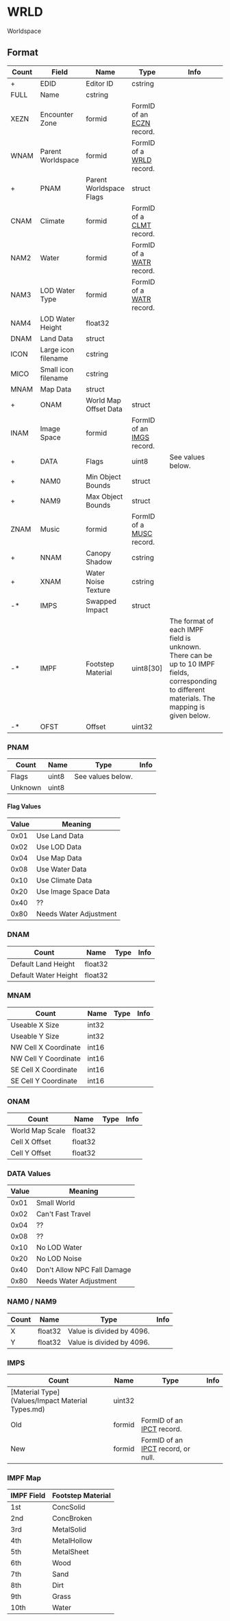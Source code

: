 WRLD
====

Worldspace

## Format

Count | Field | Name | Type | Info
------|-------|------|------|-----
+ | EDID | Editor ID | cstring |
 | FULL | Name | cstring |
 | XEZN | Encounter Zone | formid | FormID of an [ECZN](ECZN.md) record.
 | WNAM | Parent Worldspace | formid | FormID of a [WRLD](WRLD.md) record.
+ | PNAM | Parent Worldspace Flags | struct |
 | CNAM | Climate | formid | FormID of a [CLMT](CLMT.md) record.
 | NAM2 | Water | formid | FormID of a [WATR](WATR.md) record.
 | NAM3 | LOD Water Type | formid | FormID of a [WATR](WATR.md) record.
 | NAM4 | LOD Water Height | float32 |
 | DNAM | Land Data | struct |
 | ICON | Large icon filename | cstring |
 | MICO | Small icon filename | cstring |
 | MNAM | Map Data | struct |
+ | ONAM | World Map Offset Data | struct |
 | INAM | Image Space | formid | FormID of an [IMGS](IMGS.md) record.
+ | DATA | Flags | uint8 | See values below.
+ | NAM0 | Min Object Bounds | struct |
+ | NAM9 | Max Object Bounds | struct |
 | ZNAM | Music | formid | FormID of a [MUSC](MUSC.md) record.
+ | NNAM | Canopy Shadow | cstring |
+ | XNAM | Water Noise Texture | cstring |
-* | IMPS | Swapped Impact | struct |
-* | IMPF | Footstep Material | uint8[30] | The format of each IMPF field is unknown. There can be up to 10 IMPF fields, corresponding to different materials. The mapping is given below.
-* | OFST | Offset | uint32 |

### PNAM

Count | Name | Type | Info
------|------|------|-----
 | Flags | uint8 | See values below.
 | Unknown | uint8 |
 
#### Flag Values

Value | Meaning
------|--------
0x01 | Use Land Data
0x02 | Use LOD Data
0x04 | Use Map Data
0x08 | Use Water Data
0x10 | Use Climate Data
0x20 | Use Image Space Data
0x40 | ??
0x80 | Needs Water Adjustment

### DNAM

Count | Name | Type | Info
------|------|------|-----
 | Default Land Height | float32 |
 | Default Water Height | float32 |
 
### MNAM

Count | Name | Type | Info
------|------|------|-----
 | Useable X Size | int32 |
 | Useable Y Size | int32 |
 | NW Cell X Coordinate | int16 |
 | NW Cell Y Coordinate | int16 |
 | SE Cell X Coordinate | int16 |
 | SE Cell Y Coordinate | int16 |
 
### ONAM

Count | Name | Type | Info
------|------|------|-----
 | World Map Scale | float32 |
 | Cell X Offset | float32 |
 | Cell Y Offset | float32 |
 
### DATA Values

Value | Meaning
------|--------
0x01 | Small World
0x02 | Can't Fast Travel
0x04 | ??
0x08 | ??
0x10 | No LOD Water
0x20 | No LOD Noise
0x40 | Don't Allow NPC Fall Damage
0x80 | Needs Water Adjustment

### NAM0 / NAM9

Count | Name | Type | Info
------|------|------|-----
 | X | float32 | Value is divided by 4096.
 | Y | float32 | Value is divided by 4096.

### IMPS

Count | Name | Type | Info
------|------|------|-----
 | [Material Type](Values/Impact Material Types.md) | uint32 |
 | Old | formid | FormID of an [IPCT](IPCT.md) record.
 | New | formid | FormID of an [IPCT](IPCT.md) record, or null.

### IMPF Map

IMPF Field | Footstep Material
-----------|------------------
1st | ConcSolid
2nd | ConcBroken
3rd | MetalSolid
4th | MetalHollow
5th | MetalSheet
6th | Wood
7th | Sand
8th | Dirt
9th | Grass
10th | Water

